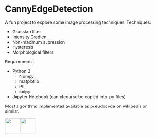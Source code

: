# CannyEdgeDetection

A fun project to explore some image processing techniques. 
Techniques:
- Gaussian filter
- Intensity Gradient
- Non-maximum supression
- Hysteresis
- Morphological filters

Requirements:
- Python 3
  - Numpy
  - matplotlib
  - PIL
  - scipy
- Jupyter Notebook (can ofcourse be copied into .py files)

Most algorithms implemented available as pseudocode on wikipedia or similar.

<img width="50$" src="https://user-images.githubusercontent.com/44576195/188510113-f6e8f579-72ee-40b0-9b9d-6fade4e32c0a.png"><img width="50$" src="https://user-images.githubusercontent.com/44576195/188510116-d20d3a9b-936d-4aff-8c10-e481758afdf0.png">

